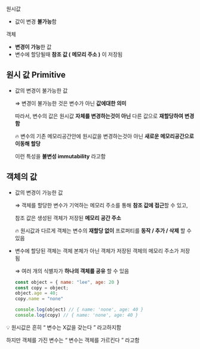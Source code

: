 원시값 

- 값이 변경 **불가능**함

객체

- **변경이 가능**한 값
- 변수에 할당될때 **참조 값 ( 메모리 주소 )** 이 저장됨

## 원시 값 Primitive

- 값의 변경이 불가능한 값
    
    ⇒ 변경이 불가능한 것은 변수가 아닌 **값에대한 의미**
    
    따라서, 변수의 값은 원시값 **자체를 변경하는것이 아닌** 다른 값으로 **재할당하여 변경함**
    
    🔥 변수의 기존 메모리공간안에 원시값을 변경하는것아 아닌 **새로운 메모리공간으로 이동해 할당**
    
    이런 특성을 **불변성 immutability** 라고함
    

## 객체의 값

- 값의 변경이 가능한 값
    
    ⇒ 객체를 할당한 변수가 기억하는 메모리 주소를 통해 **참조 값에 접근**할 수 있고,
    
    참조 값은 생성된 객체가 저장된 **메모리 공간 주소**
    
    🔥 원시값과 다르게 객체는 변수의 **재할당 없이** 프로퍼티를 **동작 / 추가 / 삭제** 할 수 있음
    
- 변수에 할당된 객체는 객체 본체가 아닌 객체가 저장된 객체의 메모리 주소가 저장됨
    
    ⇒ 여러 개의 식별자가 **하나의 객체를 공유** 할 수 있음
    
    ```jsx
    const object = { name: "lee", age: 20 }
    const copy = object;
    object.age = 40;
    copy.name = "none"
    
    console.log(object) // { name: 'none', age: 40 }
    console.log(copy) // { name: 'none', age: 40 }
    ```
    

<aside>
💡 원시값은 흔히 “ 변수는 X값을 갖는다 ” 라고하지함

하지만 객체를 가진 변수는 “ 변수는 객체를 가르킨다 ” 라고함

</aside>